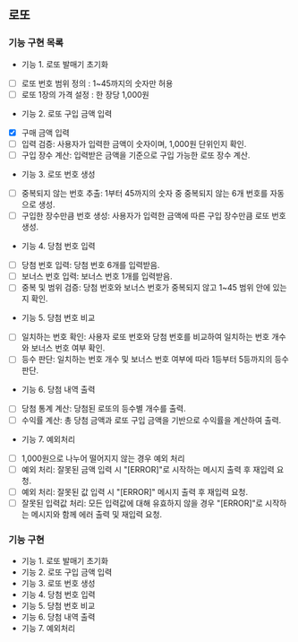 ## 로또

### 기능 구현 목록
- 기능 1. 로또 발매기 초기화
- [ ] 로또 번호 범위 정의 : 1~45까지의 숫자만 허용
- [ ] 로또 1장의 가격 설정 : 한 장당 1,000원
- 기능 2. 로또 구입 금액 입력
- [x] 구매 금액 입력
- [ ] 입력 검증: 사용자가 입력한 금액이 숫자이며, 1,000원 단위인지 확인.
- [ ] 구입 장수 계산: 입력받은 금액을 기준으로 구입 가능한 로또 장수 계산.
- 기능 3. 로또 번호 생성
- [ ] 중복되지 않는 번호 추출: 1부터 45까지의 숫자 중 중복되지 않는 6개 번호를 자동으로 생성.
- [ ] 구입한 장수만큼 번호 생성: 사용자가 입력한 금액에 따른 구입 장수만큼 로또 번호 생성.
- 기능 4. 당첨 번호 입력
- [ ] 당첨 번호 입력: 당첨 번호 6개를 입력받음.
- [ ] 보너스 번호 입력: 보너스 번호 1개를 입력받음.
- [ ] 중복 및 범위 검증: 당첨 번호와 보너스 번호가 중복되지 않고 1~45 범위 안에 있는지 확인.
- 기능 5. 당첨 번호 비교
- [ ] 일치하는 번호 확인: 사용자 로또 번호와 당첨 번호를 비교하여 일치하는 번호 개수와 보너스 번호 여부 확인.
- [ ] 등수 판단: 일치하는 번호 개수 및 보너스 번호 여부에 따라 1등부터 5등까지의 등수 판단.
- 기능 6. 당첨 내역 출력
- [ ] 당첨 통계 계산: 당첨된 로또의 등수별 개수를 출력.
- [ ] 수익률 계산: 총 당첨 금액과 로또 구입 금액을 기반으로 수익률을 계산하여 출력.
- 기능 7. 예외처리
- [ ] 1,000원으로 나누어 떨어지지 않는 경우 예외 처리
- [ ] 예외 처리: 잘못된 금액 입력 시 "[ERROR]"로 시작하는 메시지 출력 후 재입력 요청.
- [ ] 예외 처리: 잘못된 값 입력 시 "[ERROR]" 메시지 출력 후 재입력 요청.
- [ ] 잘못된 입력값 처리: 모든 입력값에 대해 유효하지 않을 경우 "[ERROR]"로 시작하는 메시지와 함께 에러 출력 및 재입력 요청.

### 기능 구현
- 기능 1. 로또 발매기 초기화
- 기능 2. 로또 구입 금액 입력
- 기능 3. 로또 번호 생성
- 기능 4. 당첨 번호 입력
- 기능 5. 당첨 번호 비교
- 기능 6. 당첨 내역 출력
- 기능 7. 예외처리
